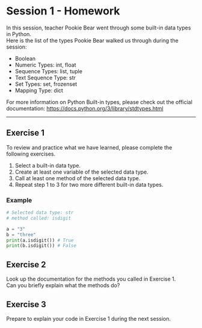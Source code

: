 # Session 1 - Homework

In this session, teacher Pookie Bear went through some built-in data types in Python. <br>
Here is the list of the types Pookie Bear walked us through during the session: <br>

- Boolean
- Numeric Types: int, float
- Sequence Types: list, tuple
- Text Sequence Type: str
- Set Types: set, frozenset
- Mapping Type: dict

For more information on Python Built-in types, please check out the official documentation:
https://docs.python.org/3/library/stdtypes.html <br>

---

## Exercise 1

To review and practice what we have learned, please complete the following exercises. <br>

1. Select a built-in data type.
2. Create at least one variable of the selected data type.
3. Call at least one method of the selected data type.
4. Repeat step 1 to 3 for two more different built-in data types.

### Example

```python
# Selected data type: str
# method called: isdigit

a = "3"
b = "three"
print(a.isdigit()) # True
print(b.isdigit()) # False
```

## Exercise 2

Look up the documentation for the methods you called in Exercise 1.<br>
Can you briefly explain what the methods do?

## Exercise 3

Prepare to explain your code in Exercise 1 during the next session.
